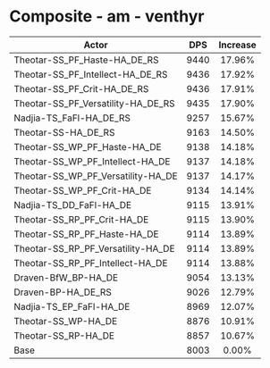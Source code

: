 # Composite - am - venthyr
| Actor | DPS | Increase |
|---|:---:|:---:|
|Theotar-SS_PF_Haste-HA_DE_RS|9440|17.96%|
|Theotar-SS_PF_Intellect-HA_DE_RS|9436|17.92%|
|Theotar-SS_PF_Crit-HA_DE_RS|9436|17.91%|
|Theotar-SS_PF_Versatility-HA_DE_RS|9435|17.90%|
|Nadjia-TS_FaFl-HA_DE_RS|9257|15.67%|
|Theotar-SS-HA_DE_RS|9163|14.50%|
|Theotar-SS_WP_PF_Haste-HA_DE|9138|14.18%|
|Theotar-SS_WP_PF_Intellect-HA_DE|9137|14.18%|
|Theotar-SS_WP_PF_Versatility-HA_DE|9137|14.17%|
|Theotar-SS_WP_PF_Crit-HA_DE|9134|14.14%|
|Nadjia-TS_DD_FaFl-HA_DE|9115|13.91%|
|Theotar-SS_RP_PF_Crit-HA_DE|9115|13.90%|
|Theotar-SS_RP_PF_Haste-HA_DE|9114|13.89%|
|Theotar-SS_RP_PF_Versatility-HA_DE|9114|13.89%|
|Theotar-SS_RP_PF_Intellect-HA_DE|9114|13.88%|
|Draven-BfW_BP-HA_DE|9054|13.13%|
|Draven-BP-HA_DE_RS|9026|12.79%|
|Nadjia-TS_EP_FaFl-HA_DE|8969|12.07%|
|Theotar-SS_WP-HA_DE|8876|10.91%|
|Theotar-SS_RP-HA_DE|8857|10.67%|
|Base|8003|0.00%|
